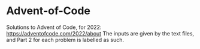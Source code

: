 # Advent-of-Code

Solutions to Advent of Code, for 2022: https://adventofcode.com/2022/about
The inputs are given by the text files, and Part 2 for each problem is labelled as such.
